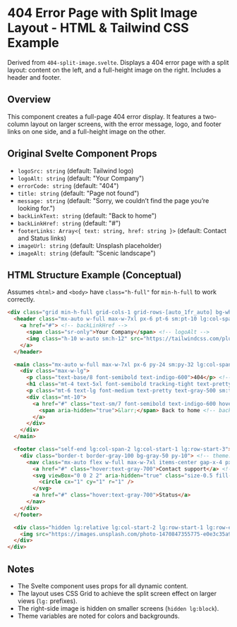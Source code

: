 # 404 Error Page with Split Image Layout - HTML & Tailwind CSS Example

Derived from `404-split-image.svelte`. Displays a 404 error page with a split layout: content on the left, and a full-height image on the right. Includes a header and footer.

## Overview

This component creates a full-page 404 error display. It features a two-column layout on larger screens, with the error message, logo, and footer links on one side, and a full-height image on the other.

## Original Svelte Component Props

-   `logoSrc: string` (default: Tailwind logo)
-   `logoAlt: string` (default: "Your Company")
-   `errorCode: string` (default: "404")
-   `title: string` (default: "Page not found")
-   `message: string` (default: "Sorry, we couldn’t find the page you’re looking for.")
-   `backLinkText: string` (default: "Back to home")
-   `backLinkHref: string` (default: "#")
-   `footerLinks: Array<{ text: string, href: string }>` (default: Contact and Status links)
-   `imageUrl: string` (default: Unsplash placeholder)
-   `imageAlt: string` (default: "Scenic landscape")

## HTML Structure Example (Conceptual)

Assumes `<html>` and `<body>` have `class="h-full"` for `min-h-full` to work correctly.

```html
<div class="grid min-h-full grid-cols-1 grid-rows-[auto_1fr_auto] bg-white lg:grid-cols-[max(50%,36rem)_1fr]"> <!-- theme: bg-theme-bg-base -->
  <header class="mx-auto w-full max-w-7xl px-6 pt-6 sm:pt-10 lg:col-span-2 lg:col-start-1 lg:row-start-1 lg:px-8">
    <a href="#"> <!-- backLinkHref -->
      <span class="sr-only">Your Company</span> <!-- logoAlt -->
      <img class="h-10 w-auto sm:h-12" src="https://tailwindcss.com/plus-assets/img/logos/mark.svg?color=indigo&shade=600" alt="Your Company" /> <!-- logoSrc, logoAlt -->
    </a>
  </header>

  <main class="mx-auto w-full max-w-7xl px-6 py-24 sm:py-32 lg:col-span-2 lg:col-start-1 lg:row-start-2 lg:px-8">
    <div class="max-w-lg">
      <p class="text-base/8 font-semibold text-indigo-600">404</p> <!-- errorCode, theme: text-theme-primary -->
      <h1 class="mt-4 text-5xl font-semibold tracking-tight text-pretty text-gray-900 sm:text-6xl">Page not found</h1> <!-- title, theme: text-theme-text-base -->
      <p class="mt-6 text-lg font-medium text-pretty text-gray-500 sm:text-xl/8">Sorry, we couldn’t find the page you’re looking for.</p> <!-- message, theme: text-theme-text-muted -->
      <div class="mt-10">
        <a href="#" class="text-sm/7 font-semibold text-indigo-600 hover:text-indigo-500"> <!-- backLinkHref, theme: text-theme-primary hover:text-theme-primary-hover -->
          <span aria-hidden="true">&larr;</span> Back to home <!-- backLinkText -->
        </a>
      </div>
    </div>
  </main>

  <footer class="self-end lg:col-span-2 lg:col-start-1 lg:row-start-3">
    <div class="border-t border-gray-100 bg-gray-50 py-10"> <!-- theme: border-theme-border-color, bg-theme-bg-alt -->
      <nav class="mx-auto flex w-full max-w-7xl items-center gap-x-4 px-6 text-sm/7 text-gray-600 lg:px-8"> <!-- theme: text-theme-text-muted -->
        <a href="#" class="hover:text-gray-700">Contact support</a> <!-- theme: hover:text-theme-text-base -->
        <svg viewBox="0 0 2 2" aria-hidden="true" class="size-0.5 fill-gray-300"> <!-- theme: fill-theme-border-color -->
          <circle cx="1" cy="1" r="1" />
        </svg>
        <a href="#" class="hover:text-gray-700">Status</a>
      </nav>
    </div>
  </footer>

  <div class="hidden lg:relative lg:col-start-2 lg:row-start-1 lg:row-end-4 lg:block">
    <img src="https://images.unsplash.com/photo-1470847355775-e0e3c35a9a2c?ixid=MnwxMjA3fDB8MHxwaG90by1wYWdlfHx8fGVufDB8fHx8&ixlib=rb-1.2.1&auto=format&fit=crop&w=1825&q=80" alt="Scenic landscape" class="absolute inset-0 size-full object-cover" /> <!-- imageUrl, imageAlt -->
  </div>
</div>
```

## Notes
-   The Svelte component uses props for all dynamic content.
-   The layout uses CSS Grid to achieve the split screen effect on larger views (`lg:` prefixes).
-   The right-side image is hidden on smaller screens (`hidden lg:block`).
-   Theme variables are noted for colors and backgrounds.
